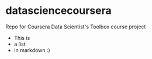 # datasciencecoursera
Repo for Coursera Data Scientist's Toolbox course project

* This is
* a list
* in markdown :)
